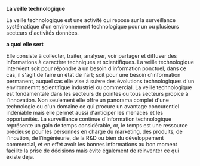 **La veille technologique**

La veille technologique est une activité qui repose sur la surveillance systématique d'un environnement technologique pour un ou plusieurs secteurs d'activités données.

**a quoi elle sert**

Elle consiste à collecter, traiter, analyser, voir partager et diffuser des informations à caractère techniques et scientifiques.
La veille technologique intervient soit pour répondre à un besoin d'information ponctuel, dans ce cas, il s'agit de faire un état de l'art; soit pour une besoin d'information permanent, auquel cas elle vise à suivre des évolutions technologiques d'un environnemnt scientifique industriel ou commercial.
La veille technologique est fondamentale dans les secteurs de pointes ou tous secteurs propice à l'innovation.
Non seulement elle offre un panorama complet d'une technologie ou d'un domaine ce qui procure un avantage concurentiel indéniable mais elle permet aussi d'anticiper les menaces et les opportunités.
La surveillance continue d'information technologique représente un gain de temps considérable, or, le temps est une ressource précieuse pour les personnes en charge du marketing, des produits, de l'inovtion, de l'ingénieurie, de la R&D ou bien du développement commercial, et en effet avoir les bonnes informations au bon moment facilite la prise de décisions mais évite également de réinventer ce qui éxiste déja.
